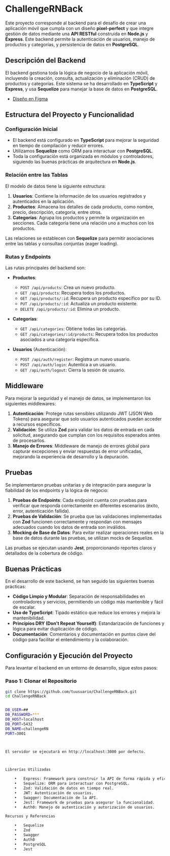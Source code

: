 # ChallengeRNBack

Este proyecto corresponde al backend para el desafío de crear una aplicación móvil que cumpla con un diseño **pixel-perfect** y que integre gestión de datos mediante una **API RESTful** construida en **Node.js** y **Express**. Este backend permite la autenticación de usuarios, manejo de productos y categorías, y persistencia de datos en **PostgreSQL**.

## Descripción del Backend

El backend gestiona toda la lógica de negocio de la aplicación móvil, incluyendo la creación, consulta, actualización y eliminación (CRUD) de productos y categorías. Este sistema se ha desarrollado en **TypeScript** y **Express**, y usa **Sequelize** para manejar la base de datos en **PostgreSQL**.

- [Diseño en Figma](https://www.figma.com/design/wyEuQ8vu7rkx4kIfm5h9Zn/Coffee-Mobile-App-UI-Template-(Community)?node-id=0-1&t=fFryQwtdgeBl0kwf-0)

## Estructura del Proyecto y Funcionalidad

### Configuración Inicial

- El backend está configurado en **TypeScript** para mejorar la seguridad en tiempo de compilación y reducir errores.
- Utilizamos **Sequelize** como ORM para interactuar con **PostgreSQL**.
- Toda la configuración está organizada en módulos y controladores, siguiendo las buenas prácticas de arquitectura en **Node.js**.

### Relación entre las Tablas

El modelo de datos tiene la siguiente estructura:

1. **Usuarios**: Contiene la información de los usuarios registrados y autenticados en la aplicación.
2. **Productos**: Almacena los detalles de cada producto, como nombre, precio, descripción, categoría, entre otros.
3. **Categorías**: Agrupa los productos y permite la organización en secciones. Cada categoría tiene una relación uno a muchos con los productos.

Las relaciones se establecen con **Sequelize** para permitir asociaciones entre las tablas y consultas conjuntas (eager loading).

### Rutas y Endpoints

Las rutas principales del backend son:

- **Productos**:
  - `POST /api/products`: Crea un nuevo producto.
  - `GET /api/products`: Recupera todos los productos.
  - `GET /api/products/:id`: Recupera un producto específico por su ID.
  - `PUT /api/products/:id`: Actualiza un producto existente.
  - `DELETE /api/products/:id`: Elimina un producto.

- **Categorías**:
  - `GET /api/categories`: Obtiene todas las categorías.
  - `GET /api/categories/:id/products`: Recupera todos los productos asociados a una categoría específica.

- **Usuarios** (Autenticación):
  - `POST /api/auth/register`: Registra un nuevo usuario.
  - `POST /api/auth/login`: Autentica a un usuario.
  - `GET /api/auth/logout`: Cierra la sesión de usuario.

## Middleware

Para mejorar la seguridad y el manejo de datos, se implementaron los siguientes middlewares:

1. **Autenticación**: Protege rutas sensibles utilizando JWT (JSON Web Tokens) para asegurar que solo usuarios autenticados puedan acceder a recursos específicos.
2. **Validación**: Se utiliza **Zod** para validar los datos de entrada en cada solicitud, asegurando que cumplan con los requisitos esperados antes de procesarlos.
3. **Manejo de Errores**: Middleware de manejo de errores global para capturar excepciones y enviar respuestas de error unificadas, mejorando la experiencia de desarrollo y la depuración.

## Pruebas

Se implementaron pruebas unitarias y de integración para asegurar la fiabilidad de los endpoints y la lógica de negocio:

1. **Pruebas de Endpoints**: Cada endpoint cuenta con pruebas para verificar que responda correctamente en diferentes escenarios (éxito, error, autenticación fallida).
2. **Pruebas de Validación**: Se prueba que las validaciones implementadas con **Zod** funcionen correctamente y respondan con mensajes adecuados cuando los datos de entrada son inválidos.
3. **Mocking de Base de Datos**: Para evitar realizar operaciones reales en la base de datos durante las pruebas, se utilizan mocks de Sequelize.

Las pruebas se ejecutan usando **Jest**, proporcionando reportes claros y detallados de la cobertura de código.

## Buenas Prácticas

En el desarrollo de este backend, se han seguido las siguientes buenas prácticas:

- **Código Limpio y Modular**: Separación de responsabilidades en controladores y servicios, permitiendo un código más mantenible y fácil de escalar.
- **Uso de TypeScript**: Tipado estático que reduce los errores y mejora la mantenibilidad.
- **Principios DRY (Don't Repeat Yourself)**: Estandarización de funciones y lógica para evitar duplicación de código.
- **Documentación**: Comentarios y documentación en puntos clave del código para facilitar el entendimiento y la colaboración.
  
## Configuración y Ejecución del Proyecto

Para levantar el backend en un entorno de desarrollo, sigue estos pasos:

### Paso 1: Clonar el Repositorio

```bash
git clone https://github.com/tuusuario/ChallengeRNBack.git
cd ChallengeRNBack


DB_USER=##
DB_PASSWORD=***
DB_HOST=localhost
DB_PORT=5432
DB_NAME=challengeRN
PORT=3001



El servidor se ejecutará en http://localhost:3000 por defecto.



Librerías Utilizadas

	•	Express: Framework para construir la API de forma rápida y eficiente.
	•	Sequelize: ORM para interactuar con PostgreSQL.
	•	Zod: Validación de datos en tiempo real.
	•	JWT: Autenticación de usuarios.
	•	Swagger: Documentación de la API.
	•	Jest: Framework de pruebas para asegurar la funcionalidad.
	•	Auth0: Manejo de autenticación y autorización de usuarios.

Recursos y Referencias

	•	Sequelize
	•	Zod
	•	Swagger
	•	Auth0
	•	PostgreSQL
	•	Jest
